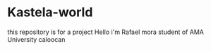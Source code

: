 # Kastela-world
this repository is for a project
Hello i'm Rafael mora student of AMA University caloocan

